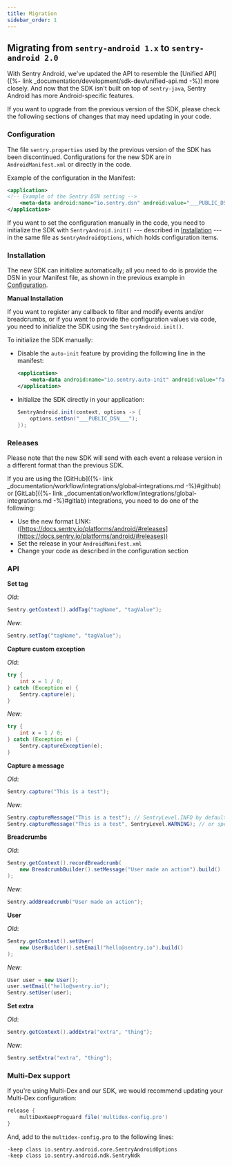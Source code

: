 ```yaml
---
title: Migration
sidebar_order: 1
---
```


## Migrating from `sentry-android 1.x` to `sentry-android 2.0`

With Sentry Android, we've updated the API to resemble the [Unified API]({%- link _documentation/development/sdk-dev/unified-api.md -%}) more closely. And now that the SDK isn't built on top of `sentry-java`, Sentry Android has more Android-specific features.

If you want to upgrade from the previous version of the SDK, please check the following sections of changes that may need updating in your code.

### Configuration

The file `sentry.properties` used by the previous version of the SDK has been discontinued. Configurations for the new SDK are in `AndroidManifest.xml` or directly in the code.

Example of the configuration in the Manifest:

```xml
<application>
<!-- Example of the Sentry DSN setting -->
    <meta-data android:name="io.sentry.dsn" android:value="___PUBLIC_DSN__" />
</application>
```

If you want to set the configuration manually in the code, you need to initialize the SDK with `SentryAndroid.init()` --- described in [Installation](#installation) --- in the same file as `SentryAndroidOptions`, which holds configuration items.

### Installation

The new SDK can initialize automatically; all you need to do is provide the DSN in your Manifest file, as shown in the previous example in [Configuration](#configuration).

**Manual Installation**

If you want to register any callback to filter and modify events and/or breadcrumbs, or if you want to provide the configuration values via code, you need to initialize the SDK using the `SentryAndroid.init()`.

To initialize the SDK manually:

- Disable the `auto-init` feature by providing the following line in the manifest:

    ```xml
    <application>
        <meta-data android:name="io.sentry.auto-init" android:value="false" />
    </application>
    ```

- Initialize the SDK directly in your application:

    ```java
    SentryAndroid.init(context, options -> {
        options.setDsn("___PUBLIC_DSN___");    
    });
    ```

### Releases

Please note that the new SDK will send with each event a release version in a different format than the previous SDK.

If you are using the [GitHub]({%- link _documentation/workflow/integrations/global-integrations.md -%}#github) or [GitLab]({%- link _documentation/workflow/integrations/global-integrations.md -%}#gitlab) integrations, you need to do one of the following:

- Use the new format LINK: ([https://docs.sentry.io/platforms/android/#releases](https://docs.sentry.io/platforms/android/#releases))
- Set the release in your `AndroidManifest.xml`
- Change your code as described in the configuration section

### API

**Set tag**

*Old*:

```java
Sentry.getContext().addTag("tagName", "tagValue");
```

*New*:

```java
Sentry.setTag("tagName", "tagValue");
```

**Capture custom exception**

*Old*:

```java
try {
    int x = 1 / 0;
} catch (Exception e) {
    Sentry.capture(e);
}
```

*New*:

```java
try {
    int x = 1 / 0;
} catch (Exception e) {
    Sentry.captureException(e);
}
```

**Capture a message**

*Old*:

```java
Sentry.capture("This is a test");
```

*New*:

```java
Sentry.captureMessage("This is a test"); // SentryLevel.INFO by default
Sentry.captureMessage("This is a test", SentryLevel.WARNING); // or specific level 
```

**Breadcrumbs**

*Old*:

```java
Sentry.getContext().recordBreadcrumb(
    new BreadcrumbBuilder().setMessage("User made an action").build()
);
```

*New*:

```java
Sentry.addBreadcrumb("User made an action");
```

**User**

*Old*:

```java
Sentry.getContext().setUser(
    new UserBuilder().setEmail("hello@sentry.io").build()
);
```

*New*:

```java
User user = new User();
user.setEmail("hello@sentry.io");
Sentry.setUser(user); 
```

**Set extra**

*Old*:

```java
Sentry.getContext().addExtra("extra", "thing");
```

*New*:

```java
Sentry.setExtra("extra", "thing");
```

### Multi-Dex support

If you're using Multi-Dex and our SDK, we would recommend updating your Multi-Dex configuration:

```groovy
release {
    multiDexKeepProguard file('multidex-config.pro')
}
```

And, add to the `multidex-config.pro` to the following lines:

```
-keep class io.sentry.android.core.SentryAndroidOptions
-keep class io.sentry.android.ndk.SentryNdk
```
